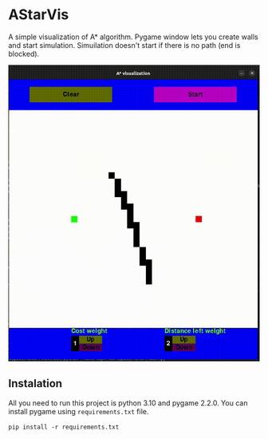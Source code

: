 # AStarVis
A simple visualization of A* algorithm. Pygame window lets you create walls and start simulation. Simuilation doesn't start if there is no path (end is blocked).

![visualization](https://github.com/KacKoz/AStarVis/raw/master/res/astar.gif)

## Instalation
All you need to run this project is python 3.10 and pygame 2.2.0.
You can install pygame using `requirements.txt` file.
```
pip install -r requirements.txt
```
